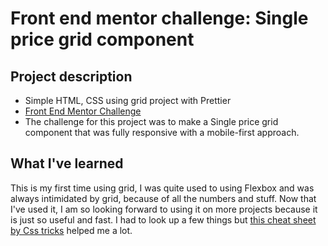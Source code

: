 # Front end mentor challenge: Single price grid component

## Project description

- Simple HTML, CSS using grid project with Prettier
- [Front End Mentor Challenge](https://www.frontendmentor.io/challenges/single-price-grid-component-5ce41129d0ff452fec5abbbc)
- The challenge for this project was to make a Single price grid component that was fully responsive with a mobile-first approach.

## What I've learned

This is my first time using grid, I was quite used to using Flexbox and was always intimidated by grid, because of all the numbers and stuff. Now that I've used it, I am so looking forward to using it on more projects because it is just so useful and fast. I had to look up a few things but [this cheat sheet by Css tricks](https://css-tricks.com/snippets/css/complete-guide-grid/) helped me a lot. 
